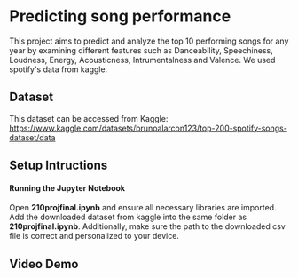 # Predicting song performance 
This project aims to predict and analyze the top 10 performing songs for any year by examining different features such as Danceability, Speechiness, Loudness, Energy, Acousticness, Intrumentalness and Valence. 
We used spotify's data from kaggle. 
## Dataset 
This dataset can be accessed from Kaggle: https://www.kaggle.com/datasets/brunoalarcon123/top-200-spotify-songs-dataset/data 
## Setup Intructions 
#### Running the Jupyter Notebook 
Open **210projfinal.ipynb** and ensure all necessary libraries are imported. Add the downloaded dataset from kaggle into the same folder as **210projfinal.ipynb**. 
Additionally, make sure the path to the downloaded csv file is correct and personalized to your device. 
## Video Demo
